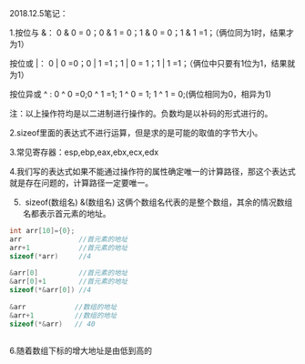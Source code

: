 2018.12.5笔记：

1.按位与 &： 0 & 0 = 0；0 & 1 = 0；1 & 0 = 0；1 & 1 =1；（俩位同为1时，结果才为1）

   按位或 |： 0 | 0 =0；0 | 1 =1；1 | 0 = 1；1 | 1 =1；（俩位中只要有1位为1，结果就为1）

   按位异或 ^ : 0 ^ 0 =0;0 ^ 1 =1; 1 ^ 0 = 1; 1 ^ 1 = 0;(俩位相同为0，相异为1)

注：以上操作符均是以二进制进行操作的。负数均是以补码的形式进行的。

2.sizeof里面的表达式不进行运算，但是求的是可能的取值的字节大小。

3.常见寄存器：esp,ebp,eax,ebx,ecx,edx

4.我们写的表达式如果不能通过操作符的属性确定唯一的计算路径，那这个表达式就是存在问题的，计算路径一定要唯一。



5. ​      sizeof(数组名)       &(数组名)    这俩个数组名代表的是整个数组，其余的情况数组名都表示首元素的地址。

```c
int arr[10]={0};
arr              //首元素的地址
arr+1            //首元素的地址
sizeof(*arr)     //4
    
&arr[0]          //首元素的地址
&arr[0]+1        //首元素的地址
sizeof(*&arr[0]) //4
    
&arr            //数组的地址
&arr+1          //数组的地址
sizeof(*&arr)   // 40
    
```

6.随着数组下标的增大地址是由低到高的